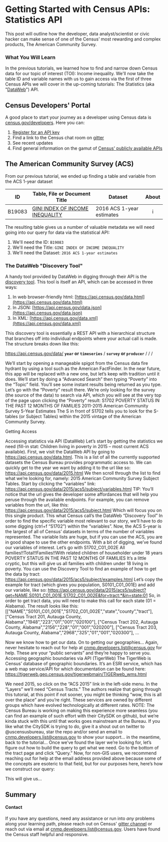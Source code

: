 # Getting Started with Census APIs: Statistics API

This post will outline how the developer, data analyst/scientist or civic hacker can make sense of one of the Census’ most rewarding and complex products, The American Community Survey.

### What You Will Learn

In the previous tutorials, we learned how to find and narrow down Census data for our topic of interest (TOI): Income inequality. We'll now take the table ID and variable names with us to gain access via the first of three Census APIs we will cover in the up-coming tutorials: The Statistics (aka "[DataWeb](https://api.census.gov/data.html)") API.

## Census Developers' Portal

A good place to start your journey as a developer using Census data is [census.gov/developers](https://census.gov/developers).  Here you can:
1. [Register for an API key](https://api.census.gov/data/key_signup.html)
2. Find a link to the Census chat room on [gitter](https://gitter.im/uscensusbureau/home)
3. See recent updates
4. Find general information on the gamut of [Census' publicly available APIs](https://www.census.gov/data/developers/data-sets.html)

## The American Community Survey (ACS)

From our previous tutorial, we ended up finding a table and variable from the ACS 1-year dataset

| ID | Table, File or Document Title | Dataset | About |
| --- | ---| --- | :---: |
| B19083 | [GINI INDEX OF INCOME INEQUALITY](https://factfinder.census.gov/faces/tableservices/jsf/pages/productview.xhtml?pid=ACS_16_1YR_B19083&prodType=table) | 2016 ACS 1-year estimates | i |

The resulting table gives us a number of valuable metadata we will need going into our query for data via the statistical API:

1. We'll need the ID: `B19083`
2. We'll need the Title: `GINI INDEX OF INCOME INEQUALITY`
3. We'll need the Dataset: `2016 ACS 1-year estimates`

### The DataWeb "Discovery Tool"

A handy tool provided by DataWeb in digging through their API is the [discovery tool](https://api.census.gov/data.html). This tool is itself an API, which can be accessed in three ways:
1. In web browser-friendly html: [https://api.census.gov/data.html](https://api.census.gov/data.html)
2. In JSON: [https://api.census.gov/data.json](https://api.census.gov/data.json)
3. In XML: [https://api.census.gov/data.xml](https://api.census.gov/data.xml)

This discovery tool is essentially a REST API with a hierarchical structure that branches off into individual endpoints where your actual call is made. The structure breaks down like this:

https://api.census.gov/data/ **`year` or `timeseries`** / **`survey` or `producer`** / **<year>** / **<year>** / **<year>**

We’ll start by opening a manageable spigot from the Census data fire hydrant by using a tool such as the American FactFinder. In the near future, this app will be replaced with a new one, but let’s keep with tradition until it does. We’ll start by doing a “Advanced Search” then typing “Poverty” into the “Topic” field. You’ll see some instant results being returned as you type. Let’s go with the “Poverty” result there. We’re only looking for the survey (the source of the data) to search via API, which you will see at the very top of the page upon clicking the “Poverty” result: S1702 POVERTY STATUS IN THE PAST 12 MONTHS OF FAMILIES 2011-2015 American Community Survey 5-Year Estimates The S in front of S1702 tells you to look for the S-tables (or Subject Tables) within the 2015 vintage of the American Community Survey.

Getting Access

Accessing statistics via API (DataWeb) Let’s start by getting the statistics we need (fill-in stat: Children living in poverty in 2015 – most current ACS available). First, we visit the DataWeb API by going to https://api.census.gov/data.html. This is a list of all the currently supported datasets the Census Bureau provides programmatic access to. We can quickly get to the year we want by adding it to the url like so: https://api.census.gov/data/2015.html We then scroll through the list to find what we’re looking for, namely: 2015 American Community Survey Subject Tables. Start by clicking the “variables” link: https://api.census.gov/data/2015/acs5/subject/variables.html TIP: You’ll notice that the url gives the developer some affordances that will help you peruse through the available endpoints. For example, you can remove variables from the url, like this: https://api.census.gov/data/2015/acs5/subject.html Which will focus you on this single product. This what Census call’s the DataWeb “Discovery Tool” In order to find the specific variable most relevant to our story, we’ll have to do some digging (ctrl+f “S1702”) within the “variables”. Now, the ACS 5-year is the largest of all of Census’ datasets in terms of the number of variables represented. The variable lists are huge, but if you can use the ACS, you are in good shape to use the other endpoints. With a bit of digging, we’ve found our variables of interest. Let’s go with S1702_C01_002E All families!!Total!!Families!!With related children of householder under 18 years POVERTY STATUS IN THE PAST 12 MONTHS OF FAMILIES It’s a little cryptic, but this will give us all families with children under 18 living in poverty. You can use the Discovery Tool to find an example of how to get the data by tract: https://api.census.gov/data/2015/acs5/subject/examples.html Let’s copy the example for tract (which gives you population, S0101_C01_001E) and add our variable, like so: https://api.census.gov/data/2015/acs5/subject?get=NAME,S0101_C01_001E,S1702_C01_002E&for=tract:*&in=state:01 So, in order to get tract data, you will need to make this call for each state (01 = Alabama). The result looks like this: [["NAME","S0101_C01_001E","S1702_C01_002E","state","county","tract"], ["Census Tract 201, Autauga County, Alabama","1948","223","01","001","020100"], ["Census Tract 202, Autauga County, Alabama","2156","228","01","001","020200"], ["Census Tract 203, Autauga County, Alabama","2968","325","01","001","020300"], …

Now we know how to get our data. On to getting our geographies… Again, never hesitate to reach out for help at cnmp.developers.list@census.gov for help. These are your “public servants” and they’re happy to serve you. Accessing geographic boundaries via API (TigerWeb) The TigerWeb is Census’ database of geographic boundaries. It’s an ESRI service, which has a web map service/API for which documentation can be found here: https://tigerweb.geo.census.gov/tigerwebmain/TIGERweb_wms.html

We need 2015, so click on the “ACS 2015” link in the left-side menu. In the “Layers” we’ll need “Census Tracts.” The authors realize that going through this tutorial, at this point if not sooner, you might be thinking “wow, this is all over the place” and you’re right. These services are owned by different groups which have evolved technologically at different rates. NOTE: The Census Bureau is working on making this experience more seamless (you can find an example of such effort with their CitySDK on github), but we’re kinda stuck with this until that works goes mainstream at the Bureau. If you like what the CitySDK is trying to do, give it a shout out on twitter to @uscensusbureau, star the repo and/or send an email to cnmp.developers.list@census.gov to show your support… in the meantime, back to the tutorial… Once we’ve found the layer we’re looking for, let’s figure out how to build the query to get what we need. Go to the bottom of the tract page and click “Query.” Now, for non-GIS users, we recommend reaching out for help at the email address provided above because some of the concepts are esoteric to that field, but for our purposes here, here’s how we construct our query:

This will give us…

## Summary



#### Contact
If you have any questions, need any assistance or run into *any* problems along your learning path, please reach out on Census' [gitter channel](https://gitter.im/uscensusbureau/home) or reach out via email at [cnmp.developers.list@census.gov](mailto:cnmp.developers.list@census.gov). Users have found the Census staff helpful and responsive.
<!--stackedit_data:
eyJoaXN0b3J5IjpbMjE2MjIzMjI0LC0xNTgxODUyNzkxXX0=
-->
